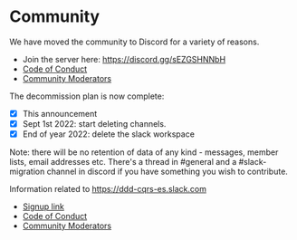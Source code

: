 # Community

We have moved the community to Discord for a variety of reasons.

- Join the server here: https://discord.gg/sEZGSHNNbH
- [Code of Conduct](code-of-conduct.md)
- [Community Moderators](moderators.md)

The decommission plan is now complete:
* [x] This announcement
* [x] Sept 1st 2022: start deleting channels.
* [x] End of year 2022: delete the slack workspace

Note: there will be no retention of data of any kind - messages, member lists, email addresses etc.
There's a thread in #general and a #slack-migration channel in discord if you have something you wish to contribute.

Information related to https://ddd-cqrs-es.slack.com

 - [Signup link](https://join.slack.com/t/ddd-cqrs-es/shared_invite/zt-m3vf3alt-S3L~YUoIV88wekj6wSNrUQ)
 - [Code of Conduct](code-of-conduct.md)
 - [Community Moderators](moderators.md)
